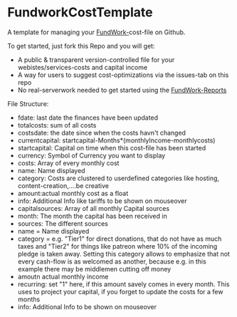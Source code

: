 # FundworkCostTemplate
 A template for managing your [FundWork-](https://github.com/TheBlune/FundWork)cost-file on Github.
 
 To get started, just fork this Repo and you will get: 
 - A public & transparent version-controlled file for your webistes/services-costs and capital income 
 - A way for users to suggest cost-optimizations via the issues-tab on this repo
 - No real-serverwork needed to get started using the [FundWork-Reports](https://github.com/TheBlune/FundWork)

File Structure: 
- fdate: last date the finances have been updated 
- totalcosts: sum of all costs
- costsdate: the date since when the costs havn't changed
- currentcapital: startcapital-Months*(monthlyIncome-monthlycosts)
- startcapital: Capital on time when this cost-file has been started
- currency: Symbol of Currency you want to display
- costs: Array of every monthly cost
-  name: Name displayed
-  category: Costs are clustered to userdefined categories like hosting, content-creation,....be creative
-  amount:actual monthly cost as a float
-  info: Additional Info like tariffs to be shown on mouseover
- capitalsources: Array of all monthly Capital sources 
-  month: The month the capital has been received in
-  sources: The different sources
-   name = Name displayed
-   category = e.g. "Tier1" for direct donations, that do not have as much taxes and "Tier2" for things like patreon where 10% of the incoming pledge is taken away. Setting this category allows to emphasize that not every cash-flow is as welcomed as another, because e.g. in this example there may be middlemen cutting off money
-   amoutn actual monthly income
-   recurring: set "1" here, if this amount savely comes in every month. This uses to project your capital, if you forget to update the costs for a few months
-   info: Additional Info to be shown on mouseover

